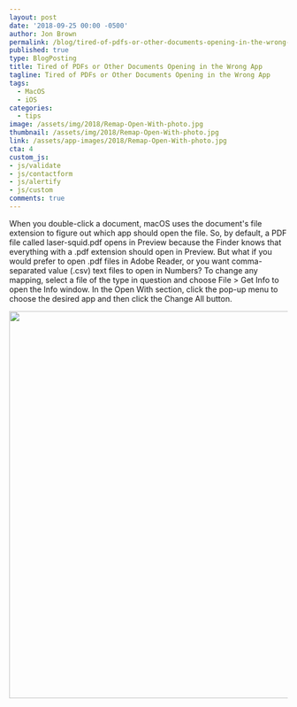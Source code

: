 ```yaml
---
layout: post
date: '2018-09-25 00:00 -0500'
author: Jon Brown
permalink: /blog/tired-of-pdfs-or-other-documents-opening-in-the-wrong-app/
published: true
type: BlogPosting
title: Tired of PDFs or Other Documents Opening in the Wrong App
tagline: Tired of PDFs or Other Documents Opening in the Wrong App
tags:
  - MacOS
  - iOS
categories:
  - tips
image: /assets/img/2018/Remap-Open-With-photo.jpg
thumbnail: /assets/img/2018/Remap-Open-With-photo.jpg
link: /assets/app-images/2018/Remap-Open-With-photo.jpg
cta: 4
custom_js:
- js/validate
- js/contactform
- js/alertify
- js/custom
comments: true
---
```

When you double-click a document, macOS uses the document's file
extension to figure out which app should open the file. So, by default,
a PDF file called laser-squid.pdf opens in Preview because the Finder
knows that everything with a .pdf extension should open in Preview. But
what if you would prefer to open .pdf files in Adobe Reader, or you want
comma-separated value (.csv) text files to open in Numbers? To change
any mapping, select a file of the type in question and choose File \>
Get Info to open the Info window. In the Open With section, click the
pop-up menu to choose the desired app and then click the Change All
button.

<img src="{{ site.site_cdn }}/assets/img/blog/2018/openfinder/image2.png" class="img-fluid rounded m-2" width="700" />
